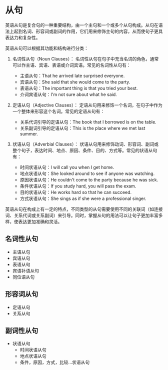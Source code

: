 # 从句

英语从句是复合句的一种重要结构，由一个主句和一个或多个从句构成。从句在语法上起到名词、形容词或副词的作用，它们用来修饰主句的内容，从而使句子更具表达力和复杂性。

英语从句可以根据其功能和结构进行分类：

1. 名词性从句（Noun Clauses）：
   名词性从句在句子中充当名词的角色，通常可以作主语、宾语、表语或介词宾语。常见的名词性从句有：
   - 主语从句：That he arrived late surprised everyone.
   - 宾语从句：She said that she would come to the party.
   - 表语从句：The important thing is that you tried your best.
   - 介词宾语从句：I'm not sure about what he said.

2. 定语从句（Adjective Clauses）：
   定语从句用来修饰一个名词，在句子中作为一个整体来形容这个名词。常见的定语从句有：
   - 关系代词引导的定语从句：The book that I borrowed is on the table.
   - 关系副词引导的定语从句：This is the place where we met last summer.

3. 状语从句（Adverbial Clauses）：
   状语从句用来修饰动词、形容词、副词或整个句子，表达时间、地点、原因、条件、目的、方式等。常见的状语从句有：
   - 时间状语从句：I will call you when I get home.
   - 地点状语从句：She looked around to see if anyone was watching.
   - 原因状语从句：He couldn't come to the party because he was sick.
   - 条件状语从句：If you study hard, you will pass the exam.
   - 目的状语从句：He works hard so that he can succeed.
   - 方式状语从句：She sings as if she were a professional singer.

英语从句在构成上有一定的特点，不同类型的从句需要使用不同的关联词（如连接词、关系代词或关系副词）来引导。同时，掌握从句的用法可以让句子更加丰富多样，使表达更加准确和灵活。

## 名词性从句

- 主语从句
- 宾语从句
- 表语从句
- 宾语补语从句
- 同位语从句

## 形容词从句

- 定语从句
- 关系从句

## 副词性从句

- 状语从句
  - 时间状语从句
  - 地点状语从句
  - 条件，原因，方式，比较...状语从句

